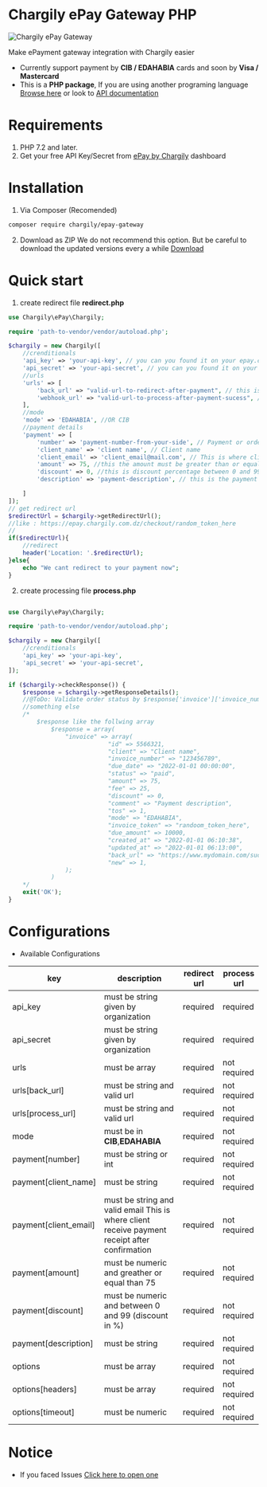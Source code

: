 # Chargily ePay Gateway PHP

![Chargily ePay Gateway](https://raw.githubusercontent.com/Chargily/epay-gateway-php/main/assets/banner-1544x500.png "Chargily ePay Gateway")

Make ePayment gateway integration with Chargily easier
- Currently support payment by **CIB / EDAHABIA** cards and soon by **Visa / Mastercard** 
- This is a **PHP package**, If you are using another programing language [Browse here](https://github.com/Chargily/) or look to [API documentation](https://github.com/Chargily/epay-gateway-php/blob/master/README_API.md)

# Requirements
1. PHP 7.2 and later. 
2. Get your free API Key/Secret from [ePay by Chargily](https://epay.chargily.com.dz) dashboard

# Installation
1. Via Composer (Recomended)
```bash
composer require chargily/epay-gateway
```
2. Download as ZIP
We do not recommend this option. But be careful to download the updated versions every a while [Download](https://github.com/Chargily/epay-gateway-php/releases/)
# Quick start

1. create redirect file **redirect.php**

```php
use Chargily\ePay\Chargily;

require 'path-to-vendor/vendor/autoload.php';

$chargily = new Chargily([
    //crenditionals
    'api_key' => 'your-api-key', // you can you found it on your epay.chargily.com.dz Dashboard
    'api_secret' => 'your-api-secret', // you can you found it on your epay.chargily.com.dz Dashboard
    //urls
    'urls' => [
        'back_url' => "valid-url-to-redirect-after-payment", // this is where client redirected after payment processing
        'webhook_url' => "valid-url-to-process-after-payment-sucess", // this is where you recieve payment informations
    ],
    //mode
    'mode' => 'EDAHABIA', //OR CIB
    //payment details
    'payment' => [
        'number' => 'payment-number-from-your-side', // Payment or order number
        'client_name' => 'client name', // Client name
        'client_email' => 'client_email@mail.com', // This is where client receive payment receipt after confirmation
        'amount' => 75, //this the amount must be greater than or equal 75 
        'discount' => 0, //this is discount percentage between 0 and 99
        'description' => 'payment-description', // this is the payment description

    ]
]);
// get redirect url
$redirectUrl = $chargily->getRedirectUrl();
//like : https://epay.chargily.com.dz/checkout/random_token_here
//
if($redirectUrl){
    //redirect
    header('Location: '.$redirectUrl);
}else{
    echo "We cant redirect to your payment now";
}
```
2. create processing file **process.php**

```php

use Chargily\ePay\Chargily;

require 'path-to-vendor/vendor/autoload.php';

$chargily = new Chargily([
    //crenditionals
    'api_key' => 'your-api-key',
    'api_secret' => 'your-api-secret',
]);

if ($chargily->checkResponse()) {
    $response = $chargily->getResponseDetails();
    //@ToDo: Validate order status by $response['invoice']['invoice_number']. If it is not already approved, approve it.
    //something else
    /*
        $response like the follwing array
            $response = array(
                "invoice" => array(
                            "id" => 5566321,
                            "client" => "Client name",
                            "invoice_number" => "123456789",
                            "due_date" => "2022-01-01 00:00:00",
                            "status" => "paid",
                            "amount" => 75,
                            "fee" => 25,
                            "discount" => 0,
                            "comment" => "Payment description",
                            "tos" => 1,
                            "mode" => "EDAHABIA",
                            "invoice_token" => "randoom_token_here",
                            "due_amount" => 10000,
                            "created_at" => "2022-01-01 06:10:38",
                            "updated_at" => "2022-01-01 06:13:00",
                            "back_url" => "https://www.mydomain.com/success",
                            "new" => 1,
                );
            )
    */
    exit('OK');
}

```

# Configurations

- Available Configurations

| key                   |  description                                                                                          | redirect url |  process url |
|-----------------------|-------------------------------------------------------------------------------------------------------|--------------|--------------|
| api_key               | must be string given by organization                                                                  |   required   |   required   |
| api_secret            | must be string given by organization                                                                  |   required   |   required   |
| urls                  | must be array                                                                                         |   required   | not required |
| urls[back_url]        | must be string and valid url                                                                          |   required   | not required |
| urls[process_url]     | must be string and valid url                                                                          |   required   | not required |
| mode                  | must be in **CIB**,**EDAHABIA**                                                                       |   required   | not required |
| payment[number]       | must be string or int                                                                                 |   required   | not required |
| payment[client_name]  | must be string                                                                                        |   required   | not required |
| payment[client_email] | must be string and valid email This is where client receive payment receipt after confirmation        |   required   | not required |
| payment[amount]       | must be numeric and greather or equal than  75                                                        |   required   | not required |
| payment[discount]     | must be numeric and between 0 and 99  (discount in %)                                     |   required   | not required |
| payment[description]  | must be string                                                                                        |   required   | not required |
| options               | must be array                                                                                         |   required   | not required |
| options[headers]      | must be array                                                                                         |   required   | not required |
| options[timeout]      | must be numeric                                                                                       |   required   | not required |

# Notice
- If you faced Issues [Click here to open one](https://github.com/Chargily/epay-gateway-php/issues/new)
